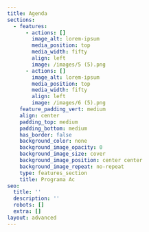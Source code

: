```yaml
---
title: Agenda
sections:
  - features:
      - actions: []
        image_alt: lorem-ipsum
        media_position: top
        media_width: fifty
        align: left
        image: /images/5 (5).png
      - actions: []
        image_alt: lorem-ipsum
        media_position: top
        media_width: fifty
        align: left
        image: /images/6 (5).png
    feature_padding_vert: medium
    align: center
    padding_top: medium
    padding_bottom: medium
    has_border: false
    background_color: none
    background_image_opacity: 0
    background_image_size: cover
    background_image_position: center center
    background_image_repeat: no-repeat
    type: features_section
    title: Programa Ac
seo:
  title: ''
  description: ''
  robots: []
  extra: []
layout: advanced
---
```

